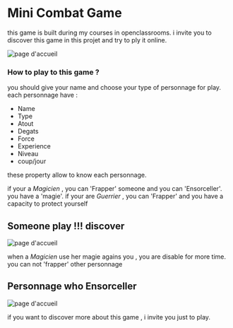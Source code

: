# Mini Combat Game
this game is built during my courses in openclassrooms.
i invite you to discover this game in this projet and try to ply it online.

![page d'accueil](https://github.com/nejostar/mini-combat-game/blob/master/asset/image/home.jpg)

### How to play to this game ?
you should give your name and choose your type of personnage for play.
each personnage have :
* Name
* Type
* Atout
* Degats
* Force
* Experience
* Niveau
* coup/jour

these property allow to know each personnage.

if your a *Magicien* , you can 'Frapper' someone and you can 'Ensorceller'. you have a 'magie'.
if your are *Guerrier* , you can 'Frapper' and you have a capacity to protect yourself 

## Someone play !!! discover
![page d'accueil](https://github.com/nejostar/mini-combat-game/blob/master/asset/image/user1.png)

when a *Magicien* use her magie agains you , you are disable for more time.
you can not 'frapper' other personnage

## Personnage who **Ensorceller**
![page d'accueil](https://github.com/nejostar/mini-combat-game/blob/master/asset/image/user3.png)


if you want to discover more about this game , i invite you just to play.
